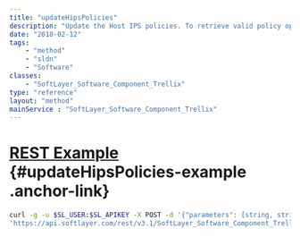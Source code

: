 ```yaml
---
title: "updateHipsPolicies"
description: "Update the Host IPS policies. To retrieve valid policy options you must use the provided relationships. "
date: "2018-02-12"
tags:
    - "method"
    - "sldn"
    - "Software"
classes:
    - "SoftLayer_Software_Component_Trellix"
type: "reference"
layout: "method"
mainService : "SoftLayer_Software_Component_Trellix"
---
```


# [REST Example](#updateHipsPolicies-example) <a href="/article/rest/"><i class="fas fa-question"></i></a> {#updateHipsPolicies-example .anchor-link} 
```bash
curl -g -u $SL_USER:$SL_APIKEY -X POST -d '{"parameters": [string, string, string, string, string, string, string]}' \
'https://api.softlayer.com/rest/v3.1/SoftLayer_Software_Component_Trellix/{SoftLayer_Software_Component_TrellixID}/updateHipsPolicies'
```
